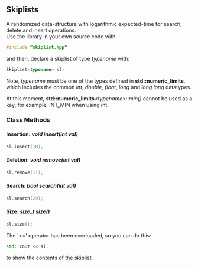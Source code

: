 ## Skiplists
A randomized data-structure with logarithmic expected-time for search, delete and insert operations.  
Use the library in your own source code with:
```cpp
#include "skiplist.hpp"
```
and then, declare a skiplist of type _typename_ with:
```cpp
Skiplist<typename> sl;
```
Note,  _typename_ must be one of the types defined in __std::numeric_limits__, which includes the common _int_, _double_, _float_, _long_ and _long long_ datatypes.

At this moment, __std::numeric_limits__<_typename_>::_min()_ cannot be used as a key, for example, INT_MIN when using int.

### Class Methods
#### Insertion:  _void insert(int val)_
```cpp
sl.insert(18);
```
#### Deletion:  _void remove(int val)_
```cpp
sl.remove(11);
```
#### Search:  _bool search(int val)_
```cpp
sl.search(29);
```
#### Size:  _size_t size()_
```cpp
sl.size();
```

The '<<' operator has been overloaded, so you can do this:
```cpp
std::cout << sl;
```
to show the contents of the skiplist.
